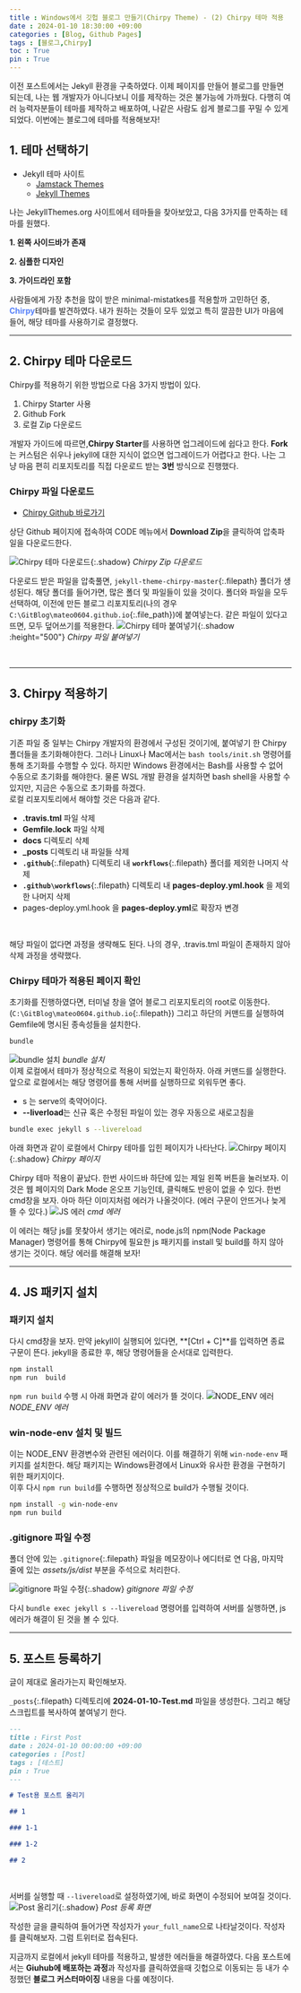 ```yaml
---
title : Windows에서 깃헙 블로그 만들기(Chirpy Theme) - (2) Chirpy 테마 적용
date : 2024-01-10 18:30:00 +09:00
categories : [Blog, Github Pages]
tags : [블로그,Chirpy]
toc : True
pin : True
---
```


이전 포스트에서는 Jekyll 환경을 구축하였다. 이제 페이지를 만들어 블로그를 만들면 되는데, 나는 웹 개발자가 아니다보니 이를 제작하는 것은 불가능에 가까웠다. 다행히 여러 능력자분들이 테마를 제작하고 배포하여, 나같은 사람도 쉽게 블로그를 꾸밀 수 있게 되었다.
이번에는 블로그에 테마를 적용해보자!
<br>


## **1. 테마 선택하기**
- Jekyll 테마 사이트
  <!-- * [JekyllThemes.org](http://jekyllthemes.org/) -->
  * [Jamstack Themes](https://jamstackthemes.dev/ssg/jekyll/)
  * [Jekyll Themes](https://jekyll-themes.com/)

나는 JekyllThemes.org 사이트에서 테마들을 찾아보았고, 다음 3가지를 만족하는 테마를 원했다.

**1. 왼쪽 사이드바가 존재**

**2. 심플한 디자인**

**3. 가이드라인 포함**

사람들에게 가장 추천을 많이 받은 minimal-mistatkes를 적용할까 고민하던 중, <span style="color:#5882FA">**Chirpy**</span>테마를 발견하였다. 내가 원하는 것들이 모두 있었고 특히 깔끔한 UI가 마음에 들어, 해당 테마를 사용하기로 결정했다.

---

## **2. Chirpy 테마 다운로드**
Chirpy를 적용하기 위한 방법으로 다음 3가지 방법이 있다.
1. Chirpy Starter 사용
2. Github Fork
3. 로컬 Zip 다운로드

개발자 가이드에 따르면,**Chirpy Starter**를 사용하면 업그레이드에 쉽다고 한다.
**Fork**는 커스텀은 쉬우나 jekyll에 대한 지식이 없으면 업그레이드가 어렵다고 한다.
나는 그냥 마음 편히 리포지토리를 직접 다운로드 받는 **3번** 방식으로 진행했다.

### Chirpy 파일 다운로드
- [Chirpy Github 바로가기](https://github.com/cotes2020/jekyll-theme-chirpy)
  
상단 Github 페이지에 접속하여 CODE 메뉴에서 **Download Zip**을 클릭하여 압축파일을 다운로드한다.

![Chirpy 테마 다운로드](/assets/posts/blog/github/02/01.png){:.shadow}
_Chirpy Zip 다운로드_
<br>

다운로드 받은 파일을 압축풀면, `jekyll-theme-chirpy-master`{:.filepath} 폴더가 생성된다.
해당 폴더를 들어가면, 많은 폴더 및 파일들이 있을 것이다. 
폴더와 파일을 모두 선택하여, 이전에 만든 블로그 리포지토리(나의 경우 `C:\GitBlog\mateo0604.github.io`{:.file_path})에 붙여넣는다. 
같은 파일이 있다고 뜨면, 모두 덮어쓰기를 적용한다.
![Chirpy 테마 붙여넣기](/assets/posts/blog/github/02/02.png){:.shadow :height="500"}
_Chirpy 파일 붙여넣기_

<br>

---

## **3. Chirpy 적용하기**

### **chirpy 초기화**
기존 파일 중 일부는 Chirpy 개발자의 환경에서 구성된 것이기에, 붙여넣기 한 Chirpy 폴더들을 초기화해야한다. 그러나 Linux나 Mac에서는 `bash tools/init.sh` 명령어를 통해 초기화를 수행할 수 있다. 하지만 Windows 환경에서는 Bash를 사용할 수 없어 수동으로 초기화를 해야한다. 물론 WSL 개발 환경을 설치하면 bash shell을 사용할 수 있지만, 지금은 수동으로 초기화를 하겠다.
<br>
로컬 리포지토리에서 해야할 것은 다음과 같다.

- **.travis.tml** 파일 삭제
- **Gemfile.lock** 파일 삭제
- **docs** 디렉토리 삭제
- **_posts** 디렉토리 내 파일들 삭제
- **`.github`**{:.filepath} 디렉토리 내 **`workflows`**{:.filepath} 폴더를 제외한 나머지 삭제
- **`.github\workflows`**{:.filepath} 디렉토리 내 **pages-deploy.yml.hook** 을 제외한 나머지 삭제
- pages-deploy.yml.hook 을 **pages-deploy.yml**로 확장자 변경
<br>

해당 파일이 없다면 과정을 생략해도 된다. 나의 경우, .travis.tml 파일이 존재하지 않아 삭제 과정을 생략했다.
<br>

### **Chirpy 테마가 적용된 페이지 확인**
초기화를 진행하였다면, 터미널 창을 열어 블로그 리포지토리의 root로 이동한다.(`C:\GitBlog\mateo0604.github.io`{:.filepath})
그리고 하단의 커맨드를 실행하여 Gemfile에 명시된 종속성들을 설치한다.
```bash
bundle
```
![bundle 설치](/assets/posts/blog/github/02/04.png)
_bundle 설치_
<br>
이제 로컬에서 테마가 정상적으로 적용이 되었는지 확인하자.
아래 커맨드를 실행한다. 앞으로 로컬에서는 해당 명령어를 통해 서버를 실행하므로 외워두면 좋다.

- s 는 serve의 축약어이다.
- **--liverload**는 신규 혹은 수정된 파일이 있는 경우 자동으로 새로고침을 

```bash
bundle exec jekyll s --livereload
```

아래 화면과 같이 로컬에서 Chirpy 테마를 입힌 페이지가 나타난다.
 ![Chirpy 페이지](/assets/posts/blog/github/02/05.png){:.shadow}
 _Chirpy 페이지_
<br> 

Chirpy 테마 적용이 끝났다. 한번 사이드바 하단에 있는 제일 왼쪽 버튼을 눌러보자. 이것은 웹 페이지의 Dark Mode 온오프 기능인데, 클릭해도 반응이 없을 수 있다. 한번 cmd창을 보자. 아마 하단 이미지처럼 에러가 나올것이다. (에러 구문이 안뜨거나 늦게 뜰 수 있다.)
![JS 에러](/assets/posts/blog/github/02/06.png)
_cmd 에러_

이 에러는 해당 js를 못찾아서 생기는 에러로, node.js의 npm(Node Package Manager) 명령어를 통해 Chirpy에 필요한 js 패키지를 install 및 build를 하지 않아 생기는 것이다.
해당 에러를 해결해 보자!
<br>

---

## **4. JS 패키지 설치**

### **패키지 설치**
다시 cmd창을 보자. 만약 jekyll이 실행되어 있다면, **[Ctrl + C]**를 입력하면 종료 구문이 뜬다. jekyll을 종료한 후, 해당 명령어들을 순서대로 입력한다.
```bash
npm install
npm run  build
```

`npm run build` 수행 시 아래 화면과 같이 에러가 뜰 것이다. 
![NODE_ENV 에러](/assets/posts/blog/github/02/07.png)
_NODE\_ENV 에러_
<br>

### **win-node-env 설치 및 빌드**
이는 NODE_ENV 환경변수와 관련된 에러이다. 이를 해결하기 위해 `win-node-env` 패키지를 설치한다. 해당 패키지는 Windows환경에서 Linux와 유사한 환경을 구현하기 위한 패키지이다.<br>
이후 다시 `npm run build`를 수행하면 정상적으로 build가 수행될 것이다. 
```bash
npm install -g win-node-env
npm run build
```

### **.gitignore** 파일 수정
폴더 안에 있는 `.gitignore`{:.filepath} 파일을 메모장이나 에디터로 연 다음, 마지막 줄에 있는 *assets/js/dist* 부분을 주석으로 처리한다.

![gitignore 파일 수정](/assets/posts/blog/github/02/08.png){:.shadow}
_gitignore 파일 수정_
<br>

다시 `bundle exec jekyll s --livereload` 명령어를 입력하여 서버를 실행하면, js 에러가 해결이 된 것을 볼 수 있다.
<br>

---
## **5. 포스트 등록하기**
글이 제대로 올라가는지 확인해보자.<br>

`_posts`{:.filepath} 디렉토리에 **2024-01-10-Test.md** 파일을 생성한다.
그리고 해당 스크립트를 복사하여 붙여넣기 한다. 

```markdown
---
title : First Post
date : 2024-01-10 00:00:00 +09:00
categories : [Post]
tags : [테스트]
pin : True
---

# Test용 포스트 올리기

## 1

### 1-1

### 1-2

## 2

```
<br>

서버를 실행할 때 `--livereload`로 설정하였기에, 바로 화면이 수정되어 보여질 것이다. 
![Post 올리기](/assets/posts/blog/github/02/09.png){:.shadow}
_Post 등록 화면_
<br>

작성한 글을 클릭하여 들어가면 작성자가 `your_full_name`으로 나타날것이다.  작성자를 클릭해보자. 그럼 트위터로 접속된다.
<br>

지금까지 로컬에서 jekyll 테마를 적용하고, 발생한 에러들을 해결하였다. 다음 포스트에서는 **Giuhub에 배포하는 과정**과 작성자를 클릭하였을때 깃헙으로 이동되는 등 내가 수정했던 **블로그 커스터마이징** 내용을 다룰 예정이다.






